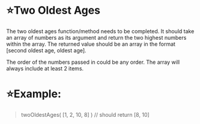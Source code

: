 # :star:Two Oldest Ages

The two oldest ages function/method needs to be completed. It should take an array of numbers as its argument and return the two highest numbers within the array. The returned value should be an array in the format [second oldest age, oldest age].
   
   The order of the numbers passed in could be any order. The array will always include at least 2 items.

# :star:Example:


> twoOldestAges( [1, 2, 10, 8] ) // should return [8, 10]


